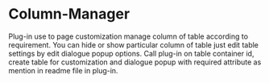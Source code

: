 Column-Manager
==============

Plug-in use to page customization manage column of table according to requirement. You can hide or show particular column of table just edit table settings by edit dialogue popup options. Call plug-in on table container id, create table for customization and dialogue popup with required attribute as mention in readme file in plug-in.
